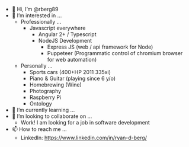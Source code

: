 - 👋 Hi, I’m @rberg89
- 👀 I’m interested in ... 
  - Professionally ...
    - Javascript everywhere
      - Angular 2+ / Typescript
      - NodeJS Development
        - Express JS (web / api framework for Node)
        - Puppeteer (Programmatic control of chromium browser for web automation)
  - Personally ...
    - Sports cars (400+HP 2011 335xi)
    - Piano & Guitar (playing since 6 y/o)
    - Homebrewing (Wine)
    - Photography
    - Raspberry Pi
    - Ontology
- 🌱 I’m currently learning ...
- 💞️ I’m looking to collaborate on ...
  - Work! I am looking for a job in software development
- 📫 How to reach me ... 
  - LinkedIn: https://www.linkedin.com/in/ryan-d-berg/

<!---
rberg89/rberg89 is a ✨ special ✨ repository because its `README.md` (this file) appears on your GitHub profile.
You can click the Preview link to take a look at your changes.
--->
